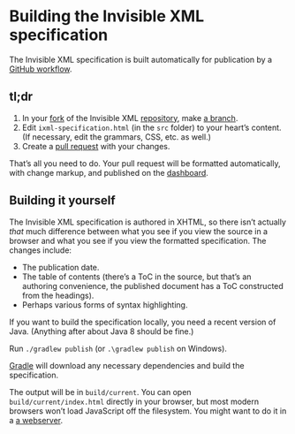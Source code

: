 # Building the Invisible XML specification

The Invisible XML specification is built automatically for publication by a
[GitHub workflow](https://docs.github.com/en/actions/using-workflows).

## tl;dr

1. In your
   [fork](https://docs.github.com/en/get-started/quickstart/fork-a-repo)
   of the Invisible XML
   [repository](https://github.com/invisibleXML/ixml), make
   [a branch](https://docs.github.com/en/pull-requests/collaborating-with-pull-requests/proposing-changes-to-your-work-with-pull-requests/about-branches).
2. Edit `ixml-specification.html` (in the `src` folder) to your
      heart’s content. (If necessary, edit the grammars, CSS, etc. as well.)
3. Create a [pull request](https://docs.github.com/en/pull-requests/collaborating-with-pull-requests/proposing-changes-to-your-work-with-pull-requests/about-pull-requests) with your changes.
   
That’s all you need to do. Your pull request will be formatted
automatically, with change markup, and published on the [dashboard](https://invisiblexml.org/dashboard).

## Building it yourself

The Invisible XML specification is authored in XHTML, so there isn’t
actually _that_ much difference between what you see if you view the
source in a browser and what you see if you view the formatted
specification. The changes include:

* The publication date.
* The table of contents (there’s a ToC in the source, but that’s an
  authoring convenience, the published document has a ToC constructed
  from the headings).
* Perhaps various forms of syntax highlighting.

If you want to build the specification locally, you need a recent
version of Java. (Anything after about Java 8 should be fine.)

Run `./gradlew publish` (or `.\gradlew publish` on Windows).

[Gradle](https://gradle.org/) will download any necessary dependencies
and build the specification.

The output will be in `build/current`. You can open
`build/current/index.html` directly in your browser, but most modern
browsers won’t load JavaScript off the filesystem. You might want to do it
in a [a webserver](https://github.com/ndw/webserver).

